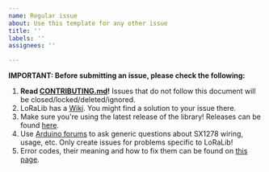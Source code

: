 ```yaml
---
name: Regular issue
about: Use this template for any other issue
title: ''
labels: ''
assignees: ''

---
```


**IMPORTANT: Before submitting an issue, please check the following:**
1. **Read [CONTRIBUTING.md](https://github.com/jgromes/LoRaLib/blob/master/CONTRIBUTING.md)!** Issues that do not follow this document will be closed/locked/deleted/ignored.
2. LoRaLib has a [Wiki](https://github.com/jgromes/LoRaLib/wiki). You might find a solution to your issue there.
3. Make sure you're using the latest release of the library! Releases can be found [here](https://github.com/jgromes/LoRaLib/releases).
4. Use [Arduino forums](https://forum.arduino.cc/) to ask generic questions about SX1278 wiring, usage, etc. Only create issues for problems specific to LoRaLib!
5. Error codes, their meaning and how to fix them can be found on [this page](https://jgromes.github.io/LoRaLib/group__status__codes.html).

